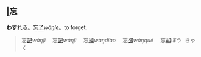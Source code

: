 ## [|]()<span lang=zh-tw>忘</span>


**わす**れる。忘[了]()*wàŋle*。to forget.   
><ruby>忘[記]()*wàŋjì*　</ruby>
<ruby>忘[記]()*wàŋjì*　</ruby>
<ruby>忘[掉]()*wàŋdiào*　</ruby>
<ruby>忘[卻]()*wàŋquè*　</ruby>
<ruby>忘[却]()<kbd>ぼう<br>きゃく</kbd>　</ruby>



